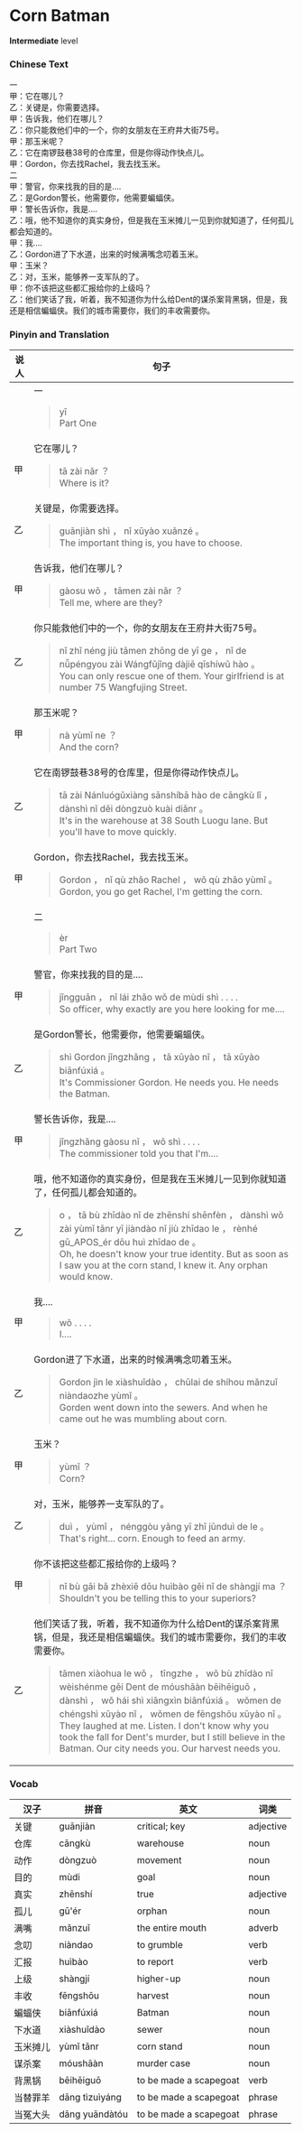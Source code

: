# Corn Batman
**Intermediate** level
### Chinese Text
一<br />甲：它在哪儿？<br />乙：关键是，你需要选择。<br />甲：告诉我，他们在哪儿？<br />乙：你只能救他们中的一个，你的女朋友在王府井大街75号。<br />甲：那玉米呢？<br />乙：它在南锣鼓巷38号的仓库里，但是你得动作快点儿。<br />甲：Gordon，你去找Rachel，我去找玉米。<br />二<br />甲：警官，你来找我的目的是....<br />乙：是Gordon警长，他需要你，他需要蝙蝠侠。<br />甲：警长告诉你，我是....<br />乙：哦，他不知道你的真实身份，但是我在玉米摊儿一见到你就知道了，任何孤儿都会知道的。<br />甲：我....<br />乙：Gordon进了下水道，出来的时候满嘴念叨着玉米。<br />甲：玉米？<br />乙：对，玉米，能够养一支军队的了。<br />甲：你不该把这些都汇报给你的上级吗？<br />乙：他们笑话了我，听着，我不知道你为什么给Dent的谋杀案背黑锅，但是，我还是相信蝙蝠侠。我们的城市需要你，我们的丰收需要你。

### Pinyin and Translation
|说人|句子|
|----|----|
||一<blockquote>yī<br />Part One</blockquote>|
|甲|它在哪儿？<blockquote>tā zài nǎr ？<br />Where is it?</blockquote>|
|乙|关键是，你需要选择。<blockquote>guānjiàn shì ， nǐ xūyào xuǎnzé 。<br />The important thing is, you have to choose.</blockquote>|
|甲|告诉我，他们在哪儿？<blockquote>gàosu wǒ ， tāmen zài nǎr ？<br />Tell me, where are they?</blockquote>|
|乙|你只能救他们中的一个，你的女朋友在王府井大街75号。<blockquote>nǐ zhǐ néng jiù tāmen zhōng de yī ge ， nǐ de nǚpéngyou zài Wángfǔjǐng dàjiē qīshíwǔ hào 。<br />You can only rescue one of them. Your girlfriend is at number 75 Wangfujing Street.</blockquote>|
|甲|那玉米呢？<blockquote>nà yùmǐ ne ？<br />And the corn?</blockquote>|
|乙|它在南锣鼓巷38号的仓库里，但是你得动作快点儿。<blockquote>tā zài Nánluógǔxiàng sānshíbā hào de cāngkù lǐ ， dànshì nǐ děi dòngzuò kuài  diǎnr 。<br />It's in the warehouse at 38 South Luogu lane. But you'll have to move quickly.</blockquote>|
|甲|Gordon，你去找Rachel，我去找玉米。<blockquote>Gordon ， nǐ qù zhǎo Rachel ， wǒ qù zhǎo yùmǐ 。<br />Gordon, you go get Rachel, I'm getting the corn.</blockquote>|
||二<blockquote>èr<br />Part Two</blockquote>|
|甲|警官，你来找我的目的是....<blockquote>jǐngguān ， nǐ lái zhǎo wǒ de mùdi shì . . . .<br />So officer, why exactly are you here looking for me....</blockquote>|
|乙|是Gordon警长，他需要你，他需要蝙蝠侠。<blockquote>shì Gordon jǐngzhǎng ， tā xūyào nǐ ， tā xūyào biānfúxiá 。<br />It's Commissioner Gordon. He needs you. He needs the Batman.</blockquote>|
|甲|警长告诉你，我是....<blockquote>jǐngzhǎng gàosu nǐ ， wǒ shì . . . .<br />The commissioner told you that I'm....</blockquote>|
|乙|哦，他不知道你的真实身份，但是我在玉米摊儿一见到你就知道了，任何孤儿都会知道的。<blockquote>o ， tā bù zhīdào nǐ de zhēnshí shēnfèn ， dànshì wǒ zài yùmǐ tānr yī jiàndào nǐ jiù zhīdao le ， rènhé gū_APOS_ér dōu huì zhīdao de 。<br />Oh, he doesn't know your true identity. But as soon as I saw you at the corn stand, I knew it. Any orphan would know.</blockquote>|
|甲|我....<blockquote>wǒ . . . .<br />I....</blockquote>|
|乙|Gordon进了下水道，出来的时候满嘴念叨着玉米。<blockquote>Gordon jìn le xiàshuǐdào ， chūlai de shíhou mǎnzuǐ niàndaozhe yùmǐ 。<br />Gorden went down into the sewers. And when he came out he was mumbling about corn.</blockquote>|
|甲|玉米？<blockquote>yùmǐ ？<br />Corn?</blockquote>|
|乙|对，玉米，能够养一支军队的了。<blockquote>duì ， yùmǐ ， nénggòu yǎng yī zhī jūnduì de le 。<br />That's right... corn. Enough to feed an army.</blockquote>|
|甲|你不该把这些都汇报给你的上级吗？<blockquote>nǐ bù gāi bǎ zhèxiē dōu huìbào gěi nǐ de shàngjí ma ？<br />Shouldn't you be telling this to your superiors?</blockquote>|
|乙|他们笑话了我，听着，我不知道你为什么给Dent的谋杀案背黑锅，但是，我还是相信蝙蝠侠。我们的城市需要你，我们的丰收需要你。<blockquote>tāmen xiàohua le wǒ ， tīngzhe ， wǒ bù zhīdào nǐ wèishénme gěi Dent de móushāàn bēihēiguō ， dànshì ， wǒ hái shì xiāngxìn biānfúxiá 。 wǒmen de chéngshì xūyào nǐ ， wǒmen de fēngshōu xūyào nǐ 。<br />They laughed at me. Listen. I don't know why you took the fall for Dent's murder, but I still believe in the Batman. Our city needs you. Our harvest needs you.</blockquote>|
### Vocab
|汉子|拼音|英文|词类|
|----|----|----|----|
|关键|guānjiàn|critical; key|adjective|
|仓库|cāngkù|warehouse|noun|
|动作|dòngzuò|movement|noun|
|目的|mùdi|goal|noun|
|真实|zhēnshí|true|adjective|
|孤儿|gū'ér|orphan|noun|
|满嘴|mǎnzuǐ|the entire mouth|adverb|
|念叨|niàndao|to grumble|verb|
|汇报|huìbào|to report|verb|
|上级|shàngjí|higher-up|noun|
|丰收|fēngshōu|harvest|noun|
|蝙蝠侠|biānfúxiá|Batman|noun|
|下水道|xiàshuǐdào|sewer|noun|
|玉米摊儿|yùmǐ tānr|corn stand|noun|
|谋杀案|móushāàn|murder case|noun|
|背黑锅|bēihēiguō|to be made a scapegoat|verb|
|当替罪羊|dāng tìzuìyáng|to be made a scapegoat|phrase|
|当冤大头|dāng yuāndàtóu|to be made a scapegoat|phrase|
